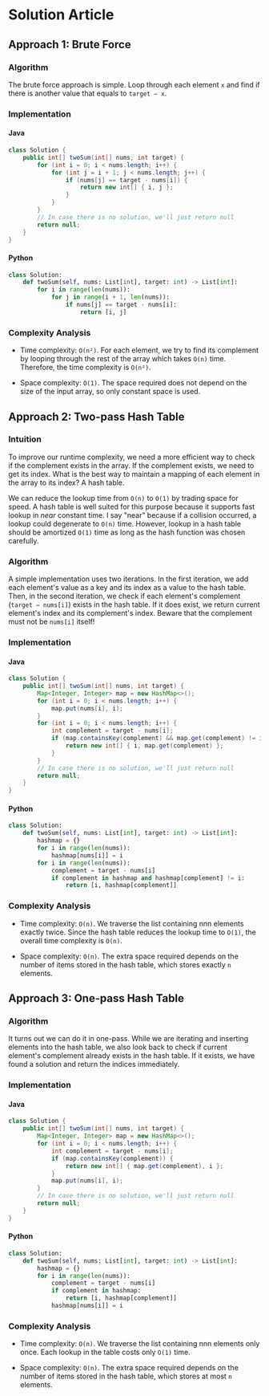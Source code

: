 # Solution Article
## Approach 1: Brute Force
### Algorithm
The brute force approach is simple. Loop through each element `x` and find if there is another value that equals to `target − x`.

### Implementation
#### Java
```java
class Solution {
    public int[] twoSum(int[] nums, int target) {
        for (int i = 0; i < nums.length; i++) {
            for (int j = i + 1; j < nums.length; j++) {
                if (nums[j] == target - nums[i]) {
                    return new int[] { i, j };
                }
            }
        }
        // In case there is no solution, we'll just return null
        return null;
    }
}
```

#### Python
```python
class Solution:
    def twoSum(self, nums: List[int], target: int) -> List[int]:
        for i in range(len(nums)):
            for j in range(i + 1, len(nums)):
                if nums[j] == target - nums[i]:
                    return [i, j]
```

### Complexity Analysis
- Time complexity: `O(n²)`. For each element, we try to find its complement by looping through the rest of the array which takes `O(n)` time. Therefore, the time complexity is `O(n²)`.

- Space complexity: `O(1)`. The space required does not depend on the size of the input array, so only constant space is used.

## Approach 2: Two-pass Hash Table
### Intuition
To improve our runtime complexity, we need a more efficient way to check if the complement exists in the array. If the complement exists, we need to get its index. What is the best way to maintain a mapping of each element in the array to its index? A hash table.

We can reduce the lookup time from `O(n)` to `O(1)` by trading space for speed. A hash table is well suited for this purpose because it supports fast lookup in *near* constant time. I say "near" because if a collision occurred, a lookup could degenerate to `O(n)` time. However, lookup in a hash table should be amortized `O(1)` time as long as the hash function was chosen carefully.

### Algorithm
A simple implementation uses two iterations. In the first iteration, we add each element's value as a key and its index as a value to the hash table. Then, in the second iteration, we check if each element's complement (`target − nums[i]`) exists in the hash table. If it does exist, we return current element's index and its complement's index. Beware that the complement must not be `nums[i]` itself!

### Implementation
#### Java
```java
class Solution {
    public int[] twoSum(int[] nums, int target) {
        Map<Integer, Integer> map = new HashMap<>();
        for (int i = 0; i < nums.length; i++) {
            map.put(nums[i], i);
        }
        for (int i = 0; i < nums.length; i++) {
            int complement = target - nums[i];
            if (map.containsKey(complement) && map.get(complement) != i) {
                return new int[] { i, map.get(complement) };
            }
        }
        // In case there is no solution, we'll just return null
        return null;
    }
}
```

#### Python
```python
class Solution:
    def twoSum(self, nums: List[int], target: int) -> List[int]:
        hashmap = {}
        for i in range(len(nums)):
            hashmap[nums[i]] = i
        for i in range(len(nums)):
            complement = target - nums[i]
            if complement in hashmap and hashmap[complement] != i:
                return [i, hashmap[complement]] 
```

### Complexity Analysis
- Time complexity: `O(n)`. We traverse the list containing nnn elements exactly twice. Since the hash table reduces the lookup time to `O(1)`, the overall time complexity is `O(n)`.

- Space complexity: `O(n)`. The extra space required depends on the number of items stored in the hash table, which stores exactly `n` elements.

## Approach 3: One-pass Hash Table
### Algorithm
It turns out we can do it in one-pass. While we are iterating and inserting elements into the hash table, we also look back to check if current element's complement already exists in the hash table. If it exists, we have found a solution and return the indices immediately.

### Implementation
#### Java
```java
class Solution {
    public int[] twoSum(int[] nums, int target) {
        Map<Integer, Integer> map = new HashMap<>();
        for (int i = 0; i < nums.length; i++) {
            int complement = target - nums[i];
            if (map.containsKey(complement)) {
                return new int[] { map.get(complement), i };
            }
            map.put(nums[i], i);
        }
        // In case there is no solution, we'll just return null
        return null;
    }
}
```

#### Python
```python
class Solution:
    def twoSum(self, nums: List[int], target: int) -> List[int]:
        hashmap = {}
        for i in range(len(nums)):
            complement = target - nums[i]
            if complement in hashmap:
                return [i, hashmap[complement]]
            hashmap[nums[i]] = i
```

### Complexity Analysis
- Time complexity: `O(n)`. We traverse the list containing nnn elements only once. Each lookup in the table costs only `O(1)` time.

- Space complexity: `O(n)`. The extra space required depends on the number of items stored in the hash table, which stores at most `n` elements.
